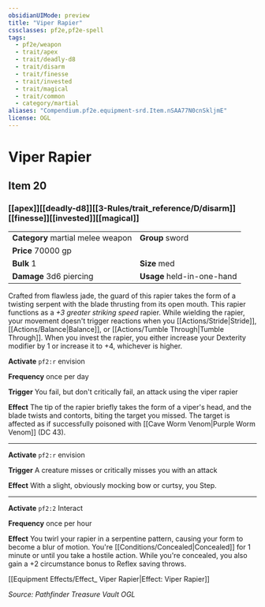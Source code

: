 ```yaml
---
obsidianUIMode: preview
title: "Viper Rapier"
cssclasses: pf2e,pf2e-spell
tags:
  - pf2e/weapon
  - trait/apex
  - trait/deadly-d8
  - trait/disarm
  - trait/finesse
  - trait/invested
  - trait/magical
  - trait/common
  - category/martial
aliases: "Compendium.pf2e.equipment-srd.Item.nSAA77N0cnSkljmE"
license: OGL
---
```

# Viper Rapier
## Item 20
### [[apex]][[deadly-d8]][[3-Rules/trait_reference/D/disarm]][[finesse]][[invested]][[magical]]

|  |  |
| -- | -- |
| **Category** martial melee weapon | **Group** sword |
| **Price** 70000 gp |  |
| **Bulk** 1 | **Size** med |
| **Damage** 3d6 piercing  | **Usage** held-in-one-hand |



Crafted from flawless jade, the guard of this rapier takes the form of a twisting serpent with the blade thrusting from its open mouth. This rapier functions as a _+3 greater striking speed_ rapier. While wielding the rapier, your movement doesn't trigger reactions when you [[Actions/Stride|Stride]], [[Actions/Balance|Balance]], or [[Actions/Tumble Through|Tumble Through]]. When you invest the rapier, you either increase your Dexterity modifier by 1 or increase it to +4, whichever is higher.

**Activate** `pf2:r` envision

**Frequency** once per day

**Trigger** You fail, but don't critically fail, an attack using the viper rapier

**Effect** The tip of the rapier briefly takes the form of a viper's head, and the blade twists and contorts, biting the target you missed. The target is affected as if successfully poisoned with [[Cave Worm Venom|Purple Worm Venom]] (DC 43).

* * *

**Activate** `pf2:r` envision

**Trigger** A creature misses or critically misses you with an attack

**Effect** With a slight, obviously mocking bow or curtsy, you Step.

* * *

**Activate** `pf2:2` Interact

**Frequency** once per hour

**Effect** You twirl your rapier in a serpentine pattern, causing your form to become a blur of motion. You're [[Conditions/Concealed|Concealed]] for 1 minute or until you take a hostile action. While you're concealed, you also gain a +2 circumstance bonus to Reflex saving throws.

[[Equipment Effects/Effect_ Viper Rapier|Effect: Viper Rapier]]

*Source: Pathfinder Treasure Vault*
*OGL*